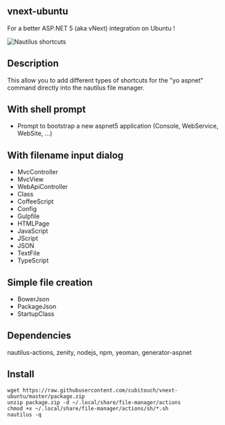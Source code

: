 vnext-ubuntu
---------------

For a better ASP.NET 5 (aka vNext) integration on Ubuntu !

![Nautilus shortcuts](https://pbs.twimg.com/media/B83kpJfIIAEAFbm.png)

Description
-----------
This allow you to add different types of shortcuts for the "yo aspnet" command directly into the nautilus file manager.

With shell prompt
-------
- Prompt to bootstrap a new aspnet5 application (Console, WebService, WebSite, ...)

With filename input dialog
-------
- MvcController
- MvcView
- WebApiController
- Class
- CoffeeScript
- Config
- Gulpfile
- HTMLPage
- JavaScript
- JScript
- JSON
- TextFile
- TypeScript

Simple file creation
-------
- BowerJson
- PackageJson
- StartupClass

Dependencies
-----------

nautilus-actions, zenity, nodejs, npm, yeoman, generator-aspnet

Install
-----------
```shell
wget https://raw.githubusercontent.com/cubitouch/vnext-ubuntu/master/package.zip
unzip package.zip -d ~/.local/share/file-manager/actions
chmod +x ~/.local/share/file-manager/actions/sh/*.sh
nautilus -q
```